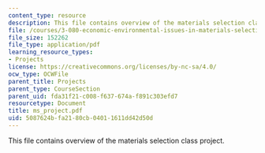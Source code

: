 ```yaml
---
content_type: resource
description: This file contains overview of the materials selection class project.
file: /courses/3-080-economic-environmental-issues-in-materials-selection-fall-2005/5087624bfa2180cb04011611dd42d50d_ms_project.pdf
file_size: 152262
file_type: application/pdf
learning_resource_types:
- Projects
license: https://creativecommons.org/licenses/by-nc-sa/4.0/
ocw_type: OCWFile
parent_title: Projects
parent_type: CourseSection
parent_uid: fda31f21-c008-f637-674a-f891c303efd7
resourcetype: Document
title: ms_project.pdf
uid: 5087624b-fa21-80cb-0401-1611dd42d50d
---
```

This file contains overview of the materials selection class project.